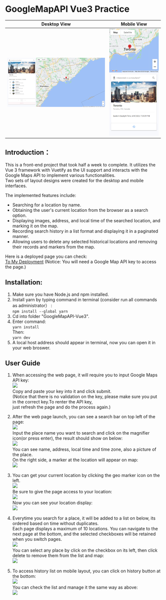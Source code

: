 # GoogleMapAPI Vue3 Practice
|      Desktop View      |       Mobile View      |
| ---------------------- | ---------------------- |
|![](https://github.com/KevinHQi/GoogleMapAPI-Vue3-Practice/blob/main/readmeAssets/12.png)<br> | ![](https://github.com/KevinHQi/GoogleMapAPI-Vue3-Practice/blob/main/readmeAssets/13.png)<br>|
## Introduction：
This is a front-end project that took half a week to complete. It utilizes the Vue 3 framework with Vuetify as the UI support and interacts with the Google Maps API to implement various functionalities. <br>
Two sets of layout designs were created for the desktop and mobile interfaces.<br>

The implemented features include:<br>
* Searching for a location by name.<br>
* Obtaining the user's current location from the browser as a search option.<br>
* Displaying images, address, and local time of the searched location, and marking it on the map.<br>
* Recording search history in a list format and displaying it in a paginated manner.<br>
* Allowing users to delete any selected historical locations and removing their records and markers from the map.<br>

Here is a deployed page you can check: <br>
[To My Deployment](https://haotianqi-google-map-vue3-practice.pages.dev/) (Notice: You will need a Google Map API key to access the page.)<br>



## Installation:
1. Make sure you have Node.js and npm installed. <br>
2. Install yarn by typing command in terminal (consider run all commands as administrator） :<br>
   ```npm install --global yarn```<br>
 3. Cd into folder "GoogleMapAPI-Vue3".<br>
 4. Enter command:<br>
  ```yarn install```<br>
  Then:<br>
  ```yarn dev```<br>
5. A local host address should appear in terminal, now you can open it in your web broswer.<br>

## User Guide
1. When accessing the web page, it will require you to input Google Maps API key:<br>
![](https://github.com/KevinHQi/GoogleMapAPI-Vue3-Practice/blob/main/readmeAssets/1.png)<br>
Copy and paste your key into it and click submit.<br>
(Notice that there is no validation on the key, please make sure you put in the correct key.To renter the API key,<br>
just refresh the page and do the process again.) <br>

2. After the web page launch, you can see a search bar on top left of the page:<br>
![](https://github.com/KevinHQi/GoogleMapAPI-Vue3-Practice/blob/main/readmeAssets/2.png)<br>
Input the place name you want to search and click on the magnifier icon(or press enter), the result should show on below:<br>
![](https://github.com/KevinHQi/GoogleMapAPI-Vue3-Practice/blob/main/readmeAssets/3.png)<br>
You can see name, address, local time and time zone, also a picture of the place.<br> 
On the right side, a marker at the location will appear on map:<br> 
![](https://github.com/KevinHQi/GoogleMapAPI-Vue3-Practice/blob/main/readmeAssets/4.png)<br>

3. You can get your current location by clicking the geo marker icon on the left. <br>
![](https://github.com/KevinHQi/GoogleMapAPI-Vue3-Practice/blob/main/readmeAssets/2.png)<br>
Be sure to give the page access to your location:<br>
![](https://github.com/KevinHQi/GoogleMapAPI-Vue3-Practice/blob/main/readmeAssets/5.png)<br>
Now you can see your location display:<br>
![](https://github.com/KevinHQi/GoogleMapAPI-Vue3-Practice/blob/main/readmeAssets/6.png)<br>

4. Everytime you search for a place, it will be added to a list on below, its ordered based on time without duplicates.<br>
Each page displays a maximum of 10 locations. You can navigate to the next page at the bottom, and the selected checkboxes will be retained when you switch pages.<br>
![](https://github.com/KevinHQi/GoogleMapAPI-Vue3-Practice/blob/main/readmeAssets/7.png)<br>
You can select any place by click on the checkbox on its left, then click delete to remove them from the list and map:<br>
![](https://github.com/KevinHQi/GoogleMapAPI-Vue3-Practice/blob/main/readmeAssets/8.png)<br>

5. To access history list on mobile layout, you can click on history button at the bottom:<br>
![](https://github.com/KevinHQi/GoogleMapAPI-Vue3-Practice/blob/main/readmeAssets/10.png)<br>
You can check the list and manage it the same way as above:<br>
![](https://github.com/KevinHQi/GoogleMapAPI-Vue3-Practice/blob/main/readmeAssets/11.png)<br>



